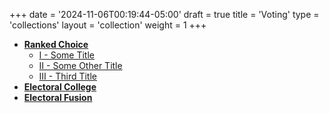 +++
date = '2024-11-06T00:19:44-05:00'
draft = true
title = 'Voting'
type = 'collections'
layout = 'collection'
weight = 1
+++

- **[Ranked Choice](collection/voting/ranked-choice)**
    - [I - Some Title](collection/voting/ranked-choice/1)
    - [II - Some Other Title](collection/voting/ranked-choice/2)
    - [III - Third Title](collection/voting/ranked-choice/3)
- **[Electoral College](collection/voting/electoral-college)**
- **[Electoral Fusion](collection/voting/electoral-fusion)**
